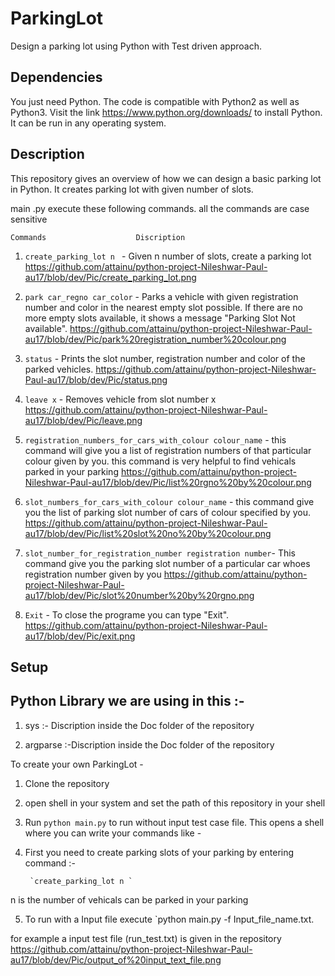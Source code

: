 # ParkingLot
Design a parking lot using Python with Test driven approach.

## Dependencies

You just need Python. The code is compatible with Python2 as well as Python3. Visit the link https://www.python.org/downloads/ to install Python. 
It can be run in any operating system.

## Description

This repository gives an overview of how we can design a basic parking lot in Python. It creates parking lot with given number of slots. 

 main .py execute these following commands. all the commands are case sensitive
 
   
    Commands                    Discription

1. `create_parking_lot n ` - Given n number of slots, create a parking lot
 https://github.com/attainu/python-project-Nileshwar-Paul-au17/blob/dev/Pic/create_parking_lot.png

2. `park car_regno car_color` - Parks a vehicle with given registration number and color in the nearest empty slot possible. If there are no more empty slots available, it shows a message "Parking Slot Not available".
https://github.com/attainu/python-project-Nileshwar-Paul-au17/blob/dev/Pic/park%20registration_number%20colour.png

3. `status` - Prints the slot number, registration number and color of the parked vehicles.
https://github.com/attainu/python-project-Nileshwar-Paul-au17/blob/dev/Pic/status.png

4. `leave x` - Removes vehicle from slot number x
https://github.com/attainu/python-project-Nileshwar-Paul-au17/blob/dev/Pic/leave.png

5.  `registration_numbers_for_cars_with_colour colour_name` - this command will give you a list of registration numbers of that particular colour given by you. this command is very helpful to find vehicals parked in your parking
https://github.com/attainu/python-project-Nileshwar-Paul-au17/blob/dev/Pic/list%20rgno%20by%20colour.png

6. `slot_numbers_for_cars_with_colour colour_name` - this command give you the list of parking  slot number of cars of colour specified by you.
https://github.com/attainu/python-project-Nileshwar-Paul-au17/blob/dev/Pic/list%20slot%20no%20by%20colour.png

7. `slot_number_for_registration_number registration number`- This command give you the parking slot number of a particular car whoes registration number given by you
https://github.com/attainu/python-project-Nileshwar-Paul-au17/blob/dev/Pic/slot%20number%20by%20rgno.png

8. `Exit` - To close the programe you can type "Exit". 
https://github.com/attainu/python-project-Nileshwar-Paul-au17/blob/dev/Pic/exit.png

## Setup


## Python Library we are using in this :-

1. sys :- Discription inside the Doc folder of the repository

2. argparse :-Discription inside the Doc folder of the repository



To create your own ParkingLot - 

1. Clone the repository

2. open shell in your system and set the path of this repository in your shell

3. Run `python main.py` to run without input test case file. This opens a shell where you can write your commands like -

4. First you need to create parking slots of your parking by entering command :-

        `create_parking_lot n `

n is the number of vehicals can be parked in your parking

5. To run with a Input file execute `python main.py -f Input_file_name.txt. 

for example a input test file (run_test.txt) is given in the repository
https://github.com/attainu/python-project-Nileshwar-Paul-au17/blob/dev/Pic/output_of%20input_text_file.png